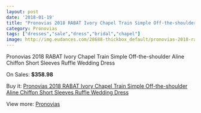 ```yaml
---
layout: post
date: '2018-01-19'
title: "Pronovias 2018 RABAT Ivory Chapel Train Simple Off-the-shoulder Aline Chiffon Short Sleeves Ruffle Wedding Dress"
category: Pronovias
tags: ["dresses","sale","dress","bridal","chapel"]
image: http://img.eudances.com/28688-thickbox_default/pronovias-2018-rabat-ivory-chapel-train-simple-off-the-shoulder-aline-chiffon-short-sleeves-ruffle-wedding-dress.jpg
---
```

Pronovias 2018 RABAT Ivory Chapel Train Simple Off-the-shoulder Aline Chiffon Short Sleeves Ruffle Wedding Dress

On Sales: **$358.98**
<a href="https://www.eudances.com/en/pronovias/9396-pronovias-2018-rabat-ivory-chapel-train-simple-off-the-shoulder-aline-chiffon-short-sleeves-ruffle-wedding-dress.html"><amp-img layout="responsive" width="600" height="600" src="//img.eudances.com/28688-thickbox_default/pronovias-2018-rabat-ivory-chapel-train-simple-off-the-shoulder-aline-chiffon-short-sleeves-ruffle-wedding-dress.jpg" alt="Pronovias 2018 RABAT Ivory Chapel Train Simple Off-the-shoulder Aline Chiffon Short Sleeves Ruffle Wedding Dress 0" /></a>
<a href="https://www.eudances.com/en/pronovias/9396-pronovias-2018-rabat-ivory-chapel-train-simple-off-the-shoulder-aline-chiffon-short-sleeves-ruffle-wedding-dress.html"><amp-img layout="responsive" width="600" height="600" src="//img.eudances.com/28692-thickbox_default/pronovias-2018-rabat-ivory-chapel-train-simple-off-the-shoulder-aline-chiffon-short-sleeves-ruffle-wedding-dress.jpg" alt="Pronovias 2018 RABAT Ivory Chapel Train Simple Off-the-shoulder Aline Chiffon Short Sleeves Ruffle Wedding Dress 1" /></a>
<a href="https://www.eudances.com/en/pronovias/9396-pronovias-2018-rabat-ivory-chapel-train-simple-off-the-shoulder-aline-chiffon-short-sleeves-ruffle-wedding-dress.html"><amp-img layout="responsive" width="600" height="600" src="//img.eudances.com/28691-thickbox_default/pronovias-2018-rabat-ivory-chapel-train-simple-off-the-shoulder-aline-chiffon-short-sleeves-ruffle-wedding-dress.jpg" alt="Pronovias 2018 RABAT Ivory Chapel Train Simple Off-the-shoulder Aline Chiffon Short Sleeves Ruffle Wedding Dress 2" /></a>
<a href="https://www.eudances.com/en/pronovias/9396-pronovias-2018-rabat-ivory-chapel-train-simple-off-the-shoulder-aline-chiffon-short-sleeves-ruffle-wedding-dress.html"><amp-img layout="responsive" width="600" height="600" src="//img.eudances.com/28690-thickbox_default/pronovias-2018-rabat-ivory-chapel-train-simple-off-the-shoulder-aline-chiffon-short-sleeves-ruffle-wedding-dress.jpg" alt="Pronovias 2018 RABAT Ivory Chapel Train Simple Off-the-shoulder Aline Chiffon Short Sleeves Ruffle Wedding Dress 3" /></a>
<a href="https://www.eudances.com/en/pronovias/9396-pronovias-2018-rabat-ivory-chapel-train-simple-off-the-shoulder-aline-chiffon-short-sleeves-ruffle-wedding-dress.html"><amp-img layout="responsive" width="600" height="600" src="//img.eudances.com/28689-thickbox_default/pronovias-2018-rabat-ivory-chapel-train-simple-off-the-shoulder-aline-chiffon-short-sleeves-ruffle-wedding-dress.jpg" alt="Pronovias 2018 RABAT Ivory Chapel Train Simple Off-the-shoulder Aline Chiffon Short Sleeves Ruffle Wedding Dress 4" /></a>

Buy it: [Pronovias 2018 RABAT Ivory Chapel Train Simple Off-the-shoulder Aline Chiffon Short Sleeves Ruffle Wedding Dress](https://www.eudances.com/en/pronovias/9396-pronovias-2018-rabat-ivory-chapel-train-simple-off-the-shoulder-aline-chiffon-short-sleeves-ruffle-wedding-dress.html "Pronovias 2018 RABAT Ivory Chapel Train Simple Off-the-shoulder Aline Chiffon Short Sleeves Ruffle Wedding Dress")

View more: [Pronovias](https://www.eudances.com/en/144-pronovias "Pronovias")